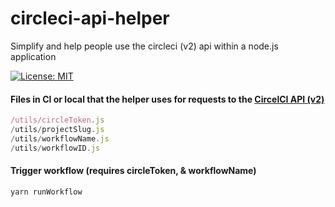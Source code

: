 # circleci-api-helper
Simplify and help people use the circleci (v2) api within a node.js application

[![License: MIT](https://img.shields.io/badge/License-MIT-yellow.svg)](https://opensource.org/licenses/MIT)

#### Files in CI or local that the helper uses for requests to the [CircelCI API (v2)](https://circleci.com/docs/api/v2/)
```/utils/branch.js
/utils/circleToken.js
/utils/projectSlug.js
/utils/workflowName.js
/utils/workflowID.js
```
#### Trigger workflow (requires circleToken, & workflowName)
`yarn runWorkflow`
